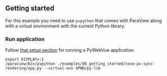 ## Getting started

For this example you need to use `pvpython` that comes with ParaView
along with a virtual environment with the current Python library.

### Run application

Follow [that setup section](https://github.com/kitware/py-web-vue#install-python-package-in-venv) for running a PyWebVue application.

```
export DISPLAY=:1
/paraview/bin/pvpython ./examples/00_getting_started/cone-pv-sync-rendering/app.py --virtual-env $PWD/py-lib
```